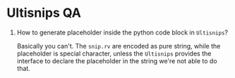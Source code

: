 # Ultisnips QA

1. How to generate placeholder inside the python code block in `Ultisnips`?

	Basically you can't. The `snip.rv` are encoded as pure string, while the placeholder is special character, unless the `Ultisnips` provides the interface to declare the placeholder in the string we're not able to do that.



